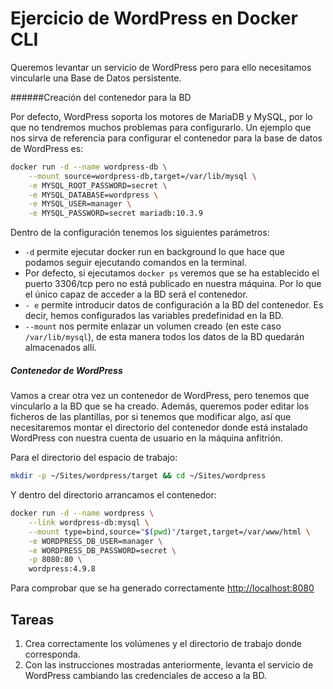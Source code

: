 # Ejercicio de WordPress en Docker CLI

Queremos levantar un servicio de WordPress pero para ello necesitamos vincularle una Base de Datos persistente.

######Creación del contenedor  para la BD

Por defecto, WordPress soporta los motores de MariaDB y MySQL, por lo que no tendremos muchos problemas para configurarlo.
Un ejemplo que nos sirva de referencia para configurar el contenedor para la base de datos de WordPress es:

```bash
docker run -d --name wordpress-db \
    --mount source=wordpress-db,target=/var/lib/mysql \
    -e MYSQL_ROOT_PASSWORD=secret \
    -e MYSQL_DATABASE=wordpress \
    -e MYSQL_USER=manager \
    -e MYSQL_PASSWORD=secret mariadb:10.3.9
```

Dentro de la configuración tenemos los siguientes parámetros:
 - `-d` permite ejecutar docker run en background lo que hace que podamos seguir ejecutando comandos en la terminal.
 - Por defecto, si ejecutamos `docker ps` veremos que se ha establecido el puerto 3306/tcp pero no está publicado en nuestra máquina. Por lo que el único capaz de acceder a la BD será el contenedor.
 - `- e` permite introducir datos de configuración a la BD del contenedor. Es decir, hemos configurados las variables predefinidad en la BD.
 - `--mount` nos permite enlazar un volumen creado (en este caso `/var/lib/mysql`), de esta manera todos los datos de la BD quedarán almacenados allí.

##### Contenedor de WordPress

Vamos a crear otra vez un contenedor de WordPress, pero tenemos que vincularlo a la BD que se ha creado. Además, queremos poder editar los ficheros de las plantillas, por si tenemos que modificar algo, así que necesitaremos montar el directorio del contenedor donde está instalado WordPress con nuestra cuenta de usuario en la máquina anfitrión.

Para el directorio del espacio de trabajo:

```bash
mkdir -p ~/Sites/wordpress/target && cd ~/Sites/wordpress
```
Y dentro del directorio arrancamos el contenedor:
```bash
docker run -d --name wordpress \
    --link wordpress-db:mysql \
    --mount type=bind,source="$(pwd)"/target,target=/var/www/html \
    -e WORDPRESS_DB_USER=manager \
    -e WORDPRESS_DB_PASSWORD=secret \
    -p 8080:80 \
    wordpress:4.9.8
```

Para comprobar que se ha generado correctamente [http://localhost:8080](http://localhost:8080 "http://localhost:8080")

## Tareas
1. Crea correctamente los volúmenes y el directorio de trabajo donde corresponda.
2. Con las instrucciones mostradas anteriormente, levanta el servicio de WordPress cambiando las credenciales de acceso a la BD.
